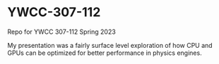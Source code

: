# YWCC-307-112
Repo for YWCC 307-112 Spring 2023

My presentation was a fairly surface level exploration of how CPU and GPUs can be optimized for better performance in physics engines. 

